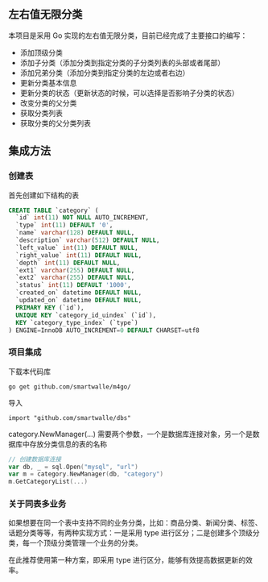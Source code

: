 ## 左右值无限分类

本项目是采用 Go 实现的左右值无限分类，目前已经完成了主要接口的编写：

* 添加顶级分类
* 添加子分类（添加分类到指定分类的子分类列表的头部或者尾部）
* 添加兄弟分类（添加分类到指定分类的左边或者右边）
* 更新分类基本信息
* 更新分类的状态（更新状态的时候，可以选择是否影响子分类的状态）
* 改变分类的父分类
* 获取分类列表
* 获取分类的父分类列表

## 集成方法

### 创建表

首先创建如下结构的表

```sql
CREATE TABLE `category` (
  `id` int(11) NOT NULL AUTO_INCREMENT,
  `type` int(11) DEFAULT '0',
  `name` varchar(128) DEFAULT NULL,
  `description` varchar(512) DEFAULT NULL,
  `left_value` int(11) DEFAULT NULL,
  `right_value` int(11) DEFAULT NULL,
  `depth` int(11) DEFAULT NULL,
  `ext1` varchar(255) DEFAULT NULL,
  `ext2` varchar(255) DEFAULT NULL,
  `status` int(11) DEFAULT '1000',
  `created_on` datetime DEFAULT NULL,
  `updated_on` datetime DEFAULT NULL,
  PRIMARY KEY (`id`),
  UNIQUE KEY `category_id_uindex` (`id`),
  KEY `category_type_index` (`type`)
) ENGINE=InnoDB AUTO_INCREMENT=0 DEFAULT CHARSET=utf8


```

### 项目集成

下载本代码库

```
go get github.com/smartwalle/m4go/
```

导入

```
import "github.com/smartwalle/dbs"
```

category.NewManager(...) 需要两个参数，一个是数据库连接对象，另一个是数据库中存放分类信息的表的名称

```go
// 创建数据库连接
var db, _ = sql.Open("mysql", "url")
var m = category.NewManager(db, "category")
m.GetCategoryList(...)
```

### 关于同表多业务

如果想要在同一个表中支持不同的业务分类，比如：商品分类、新闻分类、标签、话题分类等等，有两种实现方式：一是采用 type 进行区分；二是创建多个顶级分类，每一个顶级分类管理一个业务的分类。

在此推荐使用第一种方案，即采用 type 进行区分，能够有效提高数据更新的效率。